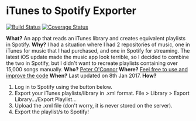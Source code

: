 # iTunes to Spotify Exporter
[![Build Status](https://travis-ci.org/Poc275/iTunes-to-Spotify.svg?branch=master)](https://travis-ci.org/Poc275/iTunes-to-Spotify)
[![Coverage Status](https://coveralls.io/repos/github/Poc275/iTunes-to-Spotify/badge.svg?branch=master)](https://coveralls.io/github/Poc275/iTunes-to-Spotify?branch=master)

**What?** An app that reads an iTunes library and creates equivalent playlists in Spotify.
**Why?** I had a situation where I had 2 repositories of music, one in iTunes for music that I had purchased,
  and one in Spotify for streaming. The latest iOS update made the music app look terrible, so I decided to 
  combine the two in Spotify, but I didn't want to recreate playlists containing over 15,000 songs manually.
**Who?** [Peter O&apos;Connor](http://poc275.co.uk)
**Where?** [Feel free to use and improve the code](https://github.com/Poc275/iTunes-to-Spotify)
**When?** Last updated on 8th Jan 2017.
**How?**
1.  Log in to Spotify using the button below.
2.  Export your iTunes playlists/library in .xml format. File > Library > Export Library.../Export Playlist...
3.  Upload the .xml file (don't worry, it is never stored on the server).
4.  Export the playlist/s to Spotify!

